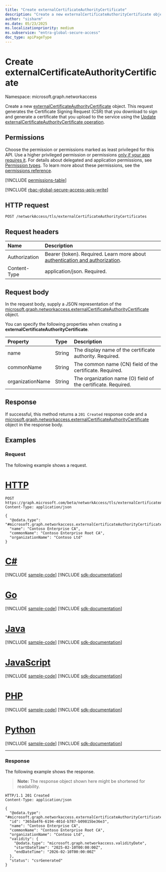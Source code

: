```yaml
---
title: "Create externalCertificateAuthorityCertificate"
description: "Create a new externalCertificateAuthorityCertificate object."
author: "sisharm"
ms.date: 05/23/2025
ms.localizationpriority: medium
ms.subservice: "entra-global-secure-access"
doc_type: apiPageType
---
```


# Create externalCertificateAuthorityCertificate

Namespace: microsoft.graph.networkaccess

Create a new [externalCertificateAuthorityCertificate](../resources/networkaccess-externalcertificateauthoritycertificate.md) object. This request generates the Certificate Signing Request (CSR) that you download to sign and generate a certificate that you upload to the service using the [Update externalCertificateAuthorityCertificate operation](../api/networkaccess-externalcertificateauthoritycertificate-update.md).

## Permissions

Choose the permission or permissions marked as least privileged for this API. Use a higher privileged permission or permissions [only if your app requires it](/graph/permissions-overview#best-practices-for-using-microsoft-graph-permissions). For details about delegated and application permissions, see [Permission types](/graph/permissions-overview#permission-types). To learn more about these permissions, see the [permissions reference](/graph/permissions-reference).

<!-- { "blockType": "permissions", "name": "networkaccess_tlstermination_post_externalcertificateauthoritycertificates" } -->
[!INCLUDE [permissions-table](../includes/permissions/networkaccess-tlstermination-post-externalcertificateauthoritycertificates-permissions.md)]

[!INCLUDE [rbac-global-secure-access-apis-write](../includes/rbac-for-apis/rbac-global-secure-access-apis-write.md)]

## HTTP request

<!-- {
  "blockType": "ignored"
}
-->
``` http
POST /networkAccess/tls/externalCertificateAuthorityCertificates
```

## Request headers

|Name|Description|
|:---|:---|
|Authorization|Bearer {token}. Required. Learn more about [authentication and authorization](/graph/auth/auth-concepts).|
|Content-Type|application/json. Required.|

## Request body

In the request body, supply a JSON representation of the [microsoft.graph.networkaccess.externalCertificateAuthorityCertificate](../resources/networkaccess-externalcertificateauthoritycertificate.md) object.

You can specify the following properties when creating a **externalCertificateAuthorityCertificate**.

|Property|Type|Description|
|:---|:---|:---|
|name|String|The display name of the certificate authority. Required.|
|commonName|String|The common name (CN) field of the certificate. Required.|
|organizationName|String|The organization name (O) field of the certificate. Required.|

## Response

If successful, this method returns a `201 Created` response code and a [microsoft.graph.networkaccess.externalCertificateAuthorityCertificate](../resources/networkaccess-externalcertificateauthoritycertificate.md) object in the response body.

## Examples

### Request

The following example shows a request.
# [HTTP](#tab/http)
<!-- {
  "blockType": "request",
  "name": "create_externalcertificateauthoritycertificate_from_"
}
-->
``` http
POST https://graph.microsoft.com/beta/networkAccess/tls/externalCertificateAuthorityCertificates
Content-Type: application/json

{
  "@odata.type": "#microsoft.graph.networkaccess.externalCertificateAuthorityCertificate",
  "name": "Contoso Enterprise CA",
  "commonName": "Contoso Enterprise Root CA",
  "organizationName": "Contoso Ltd"
}
```

# [C#](#tab/csharp)
[!INCLUDE [sample-code](../includes/snippets/csharp/create-externalcertificateauthoritycertificate-from--csharp-snippets.md)]
[!INCLUDE [sdk-documentation](../includes/snippets/snippets-sdk-documentation-link.md)]

# [Go](#tab/go)
[!INCLUDE [sample-code](../includes/snippets/go/create-externalcertificateauthoritycertificate-from--go-snippets.md)]
[!INCLUDE [sdk-documentation](../includes/snippets/snippets-sdk-documentation-link.md)]

# [Java](#tab/java)
[!INCLUDE [sample-code](../includes/snippets/java/create-externalcertificateauthoritycertificate-from--java-snippets.md)]
[!INCLUDE [sdk-documentation](../includes/snippets/snippets-sdk-documentation-link.md)]

# [JavaScript](#tab/javascript)
[!INCLUDE [sample-code](../includes/snippets/javascript/create-externalcertificateauthoritycertificate-from--javascript-snippets.md)]
[!INCLUDE [sdk-documentation](../includes/snippets/snippets-sdk-documentation-link.md)]

# [PHP](#tab/php)
[!INCLUDE [sample-code](../includes/snippets/php/create-externalcertificateauthoritycertificate-from--php-snippets.md)]
[!INCLUDE [sdk-documentation](../includes/snippets/snippets-sdk-documentation-link.md)]

# [Python](#tab/python)
[!INCLUDE [sample-code](../includes/snippets/python/create-externalcertificateauthoritycertificate-from--python-snippets.md)]
[!INCLUDE [sdk-documentation](../includes/snippets/snippets-sdk-documentation-link.md)]

---

### Response

The following example shows the response.
>**Note:** The response object shown here might be shortened for readability.
<!-- {
  "blockType": "response",
  "truncated": true,
  "@odata.type": "microsoft.graph.networkaccess.externalCertificateAuthorityCertificate"
}
-->
``` http
HTTP/1.1 201 Created
Content-Type: application/json

{
  "@odata.type": "#microsoft.graph.networkaccess.externalCertificateAuthorityCertificate",
  "id": "365da4f6-6194-401d-b787-b09815be36e3",
  "name": "Contoso Enterprise CA",
  "commonName": "Contoso Enterprise Root CA",
  "organizationName": "Contoso Ltd",
  "validity": {
    "@odata.type": "microsoft.graph.networkaccess.validityDate",
    "startDateTime": "2025-02-10T00:00:00Z",
    "endDateTime": "2026-02-10T00:00:00Z"
  },
  "status": "csrGenerated"
}
```

